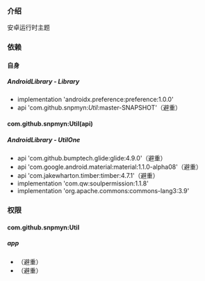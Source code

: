### 介绍
安卓运行时主题

### 依赖
#### 自身
##### AndroidLibrary - Library
* implementation 'androidx.preference:preference:1.0.0'
* api 'com.github.snpmyn:*Util*:master-SNAPSHOT'（避重）
#### com.github.snpmyn:Util(api)
##### AndroidLibrary - UtilOne
* api 'com.github.bumptech.glide:glide:4.9.0'（避重）
* api 'com.google.android.material:material:1.1.0-alpha08'（避重）
* api 'com.jakewharton.timber:timber:4.7.1'（避重）
* implementation 'com.qw:soulpermission:1.1.8'
* implementation 'org.apache.commons:commons-lang3:3.9'

### 权限
#### com.github.snpmyn:Util
##### app
* <uses-permission android:name="android.permission.WRITE_EXTERNAL_STORAGE" />（避重）
* <uses-permission android:name="android.permission.READ_EXTERNAL_STORAGE" />（避重）

